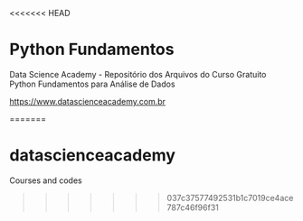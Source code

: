 <<<<<<< HEAD
# Python Fundamentos

Data Science Academy - Repositório dos Arquivos do Curso Gratuito Python Fundamentos para Análise de Dados

https://www.datascienceacademy.com.br



=======
# datascienceacademy
Courses and codes
>>>>>>> 037c37577492531b1c7019ce4ace787c46f96f31
